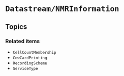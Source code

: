 # ``Datastream/NMRInformation``

## Topics

### Related items

- ``CellCountMembership``
- ``CowCardPrinting``
- ``RecordingScheme``
- ``ServiceType``

